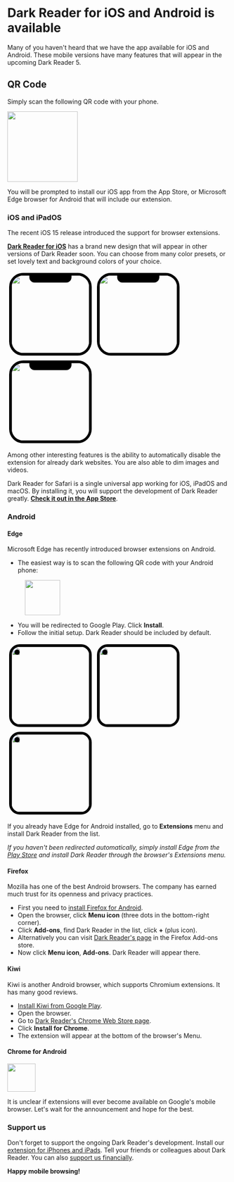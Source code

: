 # Dark Reader for iOS and Android is available

Many of you haven't heard that we have the app available for iOS and Android.
These mobile versions have many features that will appear in the upcoming Dark Reader 5.

## QR Code

Simply scan the following QR code with your phone.

<img src="/images/qr-code.png" style="width: 10rem;">

You will be prompted to install our iOS app from the App Store,
or Microsoft Edge browser for Android that will include our extension.

<style>
    .page-grid-ios,
    .page-grid-inside {
        display: none;
    }
</style>

### iOS and iPadOS

The recent iOS 15 release introduced the support for browser extensions.

<a class="blog-mobile-app-link" href="https://apps.apple.com/us/app/dark-reader-for-safari/id1438243180?platform=iphone" data-s="drios-blog-mobile">Dark Reader for iOS</a>
has a brand new design that will appear in other versions of Dark Reader soon.
You can choose from many color presets, or set lovely text and background colors of your choice.

<div>
    <span class="blog-mobile-ios-scr">
        <img src="/images/dr-ios-1.png">
    </span>
    <span class="blog-mobile-ios-scr">
        <img src="/images/dr-ios-2.png">
    </span>
    <span class="blog-mobile-ios-scr">
        <img src="/images/dr-ios-3.png">
    </span>
</div>
<style>
    .blog-mobile-ios-scr {
        border: 0.375rem solid black;
        border-radius: 2rem;
        box-shadow: 0 0 0 0.0625rem var(--color-hover);
        display: inline-block;
        margin: 0.25rem;
        overflow: hidden;
        position: relative;
    }
    .blog-mobile-ios-scr::after {
        background-color: black;
        border-bottom-left-radius: 0.75rem;
        border-bottom-right-radius: 0.75rem;
        content: "";
        display: inline-block;
        height: 1rem;
        left: 22.5%;
        position: absolute;
        top: 0;
        width: 55%;
    }
    .blog-mobile-ios-scr img {
        width: 11rem;
    }
    .blog-mobile-app-link {
        color: var(--color-highlight);
        font-weight: bold;
    }
</style>

Among other interesting features is the ability to automatically disable the extension for already dark websites.
You are also able to dim images and videos.

Dark Reader for Safari is a single universal app working for iOS, iPadOS and macOS.
By installing it, you will support the development of Dark Reader greatly.
<a class="blog-mobile-app-link" href="https://apps.apple.com/us/app/dark-reader-for-safari/id1438243180?platform=iphone" data-s="drios-blog-mobile">Check it out in the App Store</a>.

### Android

#### Edge

Microsoft Edge has recently introduced browser extensions on Android.

- The easiest way is to scan the following QR code with your Android phone:

<img src="/images/qr-code.png" style="margin-left: 2.5rem; width: 5rem;">

- You will be redirected to Google Play. Click **Install**.
- Follow the initial setup. Dark Reader should be included by default.

<div>
    <span class="blog-mobile-android-scr">
        <img src="/images/plus-screen-1.png">
    </span>
    <span class="blog-mobile-android-scr">
        <img src="/images/plus-screen-3.png">
    </span>
    <span class="blog-mobile-android-scr">
        <img src="/images/plus-screen-2.png">
    </span>
</div>
<style>
    .blog-mobile-android-scr {
        border: 0.375rem solid black;
        border-radius: 1.5rem;
        box-shadow: 0 0 0 0.0625rem var(--color-hover);
        display: inline-block;
        margin: 0.25rem;
        overflow: hidden;
        position: relative;
    }
    .blog-mobile-android-scr::after {
        background-color: black;
        border-radius: 50%;
        content: "";
        display: inline-block;
        height: 0.75rem;
        left: calc(50% - 0.375rem);
        position: absolute;
        top: 0.375rem;
        width: 0.75rem;
    }
    .blog-mobile-android-scr--left-notch::after {
        left: 0.375rem;
    }
    .blog-mobile-android-scr img {
        width: 11rem;
    }
</style>

If you already have Edge for Android installed,
go to **Extensions** menu and install Dark Reader from the list.

*If you haven't been redirected automatically, simply install Edge from the
<a href="https://play.google.com/store/apps/details?id=com.microsoft.emmx" target="_blank"
    rel="noopener" data-s="drand-tips-link">Play Store</a>
and install Dark Reader through the browser's Extensions menu.*

#### Firefox

Mozilla has one of the best Android browsers.
The company has earned much trust for its openness and privacy practices.

<div style="display: none;">
    <span class="blog-mobile-android-scr">
        <img src="/images/dr-ff-android-1.png">
    </span>
    <span class="blog-mobile-android-scr">
        <img src="/images/dr-ff-android-2.png">
    </span>
    <span class="blog-mobile-android-scr">
        <img src="/images/dr-ff-android-3.webp">
    </span>
</div>
<style>
    .blog-mobile-android-scr {
        border: 0.375rem solid black;
        border-radius: 1.5rem;
        box-shadow: 0 0 0 0.0625rem var(--color-hover);
        display: inline-block;
        margin: 0.25rem;
        overflow: hidden;
        position: relative;
    }
    .blog-mobile-android-scr::after {
        background-color: black;
        border-radius: 50%;
        content: "";
        display: inline-block;
        height: 0.75rem;
        left: 0.375rem;
        position: absolute;
        top: 0.375rem;
        width: 0.75rem;
    }
    .blog-mobile-android-scr img {
        width: 11rem;
    }
</style>

- First you need to [install Firefox for Android](https://play.google.com/store/apps/details?id=org.mozilla.firefox).
- Open the browser, click **Menu icon** (three dots in the bottom-right corner).
- Click **Add-ons**, find Dark Reader in the list, click **+** (plus icon).
- Alternatively you can visit [Dark Reader's page](https://addons.mozilla.org/en-US/firefox/addon/darkreader/) in the Firefox Add-ons store.
- Now click **Menu icon**, **Add-ons**. Dark Reader will appear there.

#### Kiwi

Kiwi is another Android browser, which supports Chromium extensions. It has many good reviews.

- [Install Kiwi from Google Play](https://play.google.com/store/apps/details?id=com.kiwibrowser.browser).
- Open the browser.
- Go to [Dark Reader's Chrome Web Store page](https://chrome.google.com/webstore/detail/dark-reader/eimadpbcbfnmbkopoojfekhnkhdbieeh).
- Click **Install for Chrome**.
- The extension will appear at the bottom of the browser's Menu.

#### Chrome for Android

<img src="/images/icon-chrome-512x512.svg" style="width: 4rem;">

It is unclear if extensions will ever become available on Google's mobile browser.
Let's wait for the announcement and hope for the best.

### <span class="text-highlight">Support us</span>

Don't forget to support the ongoing Dark Reader's development.
Install our
<a class="text-highlight" href="https://apps.apple.com/us/app/dark-reader-for-safari/id1438243180?platform=iphone" data-s="drios-blog-mobile">extension for iPhones and iPads</a>. 
Tell your friends or colleagues about Dark Reader.
You can also
<a class="text-highlight" href="https://opencollective.com/darkreader/donate" data-s="d-blog-mobile">support us financially</a>.

**Happy mobile browsing!**

